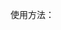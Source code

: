 使用方法：
``` curl -o install.sh "https://alist.xiercloud.top/d/%E6%9C%AC%E5%9C%B0%E5%AD%98%E5%82%A8/clash-shell.sh?sign=AOX1tqcPp-i9b5642aLSyG-5mhvzIBe-wvJXeSk6OQ0=:0" && chmod +x install.sh && ./install.sh
